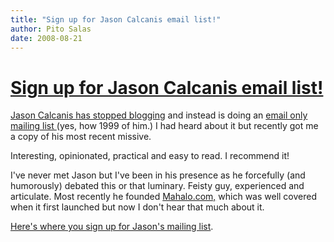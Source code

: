 ```yaml
---
title: "Sign up for Jason Calcanis email list!"
author: Pito Salas
date: 2008-08-21
---
```

# [Sign up for Jason Calcanis email list!](None)




[Jason Calcanis has stopped
blogging](<http://www.calacanis.com/2008/08/18/updates/>) and instead is doing
an [email only mailing list
](<https://my.binhost.com/lists/listinfo/jason>)(yes, how 1999 of him.) I had
heard about it but recently got me a copy of his most recent missive.

Interesting, opinionated, practical and easy to read. I recommend it!

I've never met Jason but I've been in his presence as he forcefully (and
humorously) debated this or that luminary. Feisty guy, experienced and
articulate. Most recently he founded [Mahalo.com,](<http://www.mahalo.com/>)
which was well covered when it first launched but now I don't hear that much
about it.

[Here's where you sign up for Jason's mailing
list](<https://my.binhost.com/lists/listinfo/jason>).


